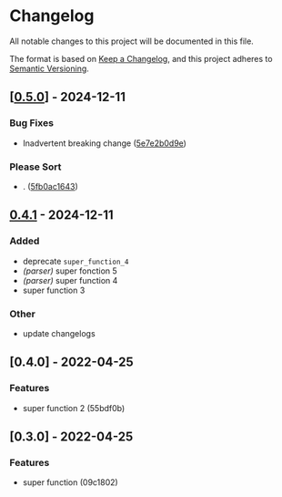 # Changelog

All notable changes to this project will be documented in this file.

The format is based on [Keep a Changelog](https://keepachangelog.com/en/1.0.0/),
and this project adheres to [Semantic Versioning](https://semver.org/spec/v2.0.0.html).


## [[0.5.0]((https://github.com/CBenoit/my-gh-actions-playground/compare/publish-test-b-4347e0f632-v0.4.1...publish-test-b-4347e0f632-v0.5.0))] - 2024-12-11

### <!-- 4 -->Bug Fixes

- Inadvertent breaking change ([5e7e2b0d9e](https://github.com/Devolutions/devolutions-gateway/commit/5e7e2b0d9e660b042ca6209a9b069ee6e377fe5d)) 

### <!-- 99 -->Please Sort

- . ([5fb0ac1643](https://github.com/Devolutions/devolutions-gateway/commit/5fb0ac16433a74e71df060756731aa64d560cb8d)) 


## [0.4.1](https://github.com/CBenoit/my-gh-actions-playground/compare/publish-test-b-4347e0f632-v0.4.0...publish-test-b-4347e0f632-v0.4.1) - 2024-12-11

### Added

- deprecate `super_function_4`
- *(parser)* super fonction 5
- *(parser)* super function 4
- super function 3

### Other

- update changelogs

## [0.4.0] - 2022-04-25

### Features

* super function 2 (55bdf0b)

## [0.3.0] - 2022-04-25

### Features

- super function (09c1802)
